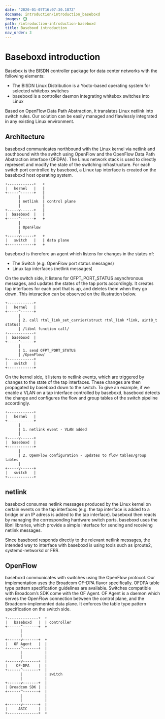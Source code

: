 ```yaml
---
date: '2020-01-07T16:07:30.187Z'
docname: introduction/introduction_baseboxd
images: {}
path: /introduction-introduction-baseboxd
title: Baseboxd introduction
nav_order: 3
---
```


# Baseboxd introduction

Basebox is the BISDN controller package for data center networks with the following elements:

* The BISDN Linux Distribution is a Yocto-based operating system for selected whitebox switches
* baseboxd is a controller daemon integrating whitebox switches into Linux

Based on OpenFlow Data Path Abstraction, it translates Linux netlink into switch rules. Our solution can be easily managed and flawlessly integrated in any existing Linux environment.

## Architecture

baseboxd communicates northbound with the Linux kernel via netlink and southbound with the switch using OpenFlow and the OpenFlow Data Path Abstraction interface (OFDPA). The Linux network stack is used to directly represent and modify the state of the switching infrastructure. For each switch port controlled by baseboxd, a Linux tap interface is created on the baseboxd host operating system.

```
+------------+   +
|   kernel   |   |
+-----^------+   |
      |          |
      | netlink  | control plane
      |          |
+-----v------+   |
|  baseboxd  |   |
+-----^------+   +
      |
      | OpenFlow
      |
+-----v------+   +
|   switch   |   | data plane
+------------+   +
```

baseboxd is therefore an agent which listens for changes in the states of:
    
* The Switch (e.g. OpenFlow port status messages)
* Linux tap interfaces (netlink messages)

On the switch side, it listens for OFPT_PORT_STATUS asynchronous messages, and updates the states of the tap ports accordingly. It creates tap interfaces for each port that is up, and deletes them when they go down. This interaction can be observed on the illustration below.

```
+------------+
|   kernel   |
+-----^------+
      |
      | 2. call rtnl_link_set_carrier(struct rtnl_link *link, uint8_t status)
      | /libnl function call/
+------------+
|  baseboxd  |
+-----^------+
      |
      | 1. send OFPT_PORT_STATUS
      | /OpenFlow/
+------------+
|   switch   |
+------------+
```

On the kernel side, it listens to netlink events, which are triggered by changes to the state of the tap interfaces. These changes are then propagated by baseboxd down to the switch. To give an example, if we enable a VLAN on a tap interface controlled by baseboxd, baseboxd detects the change and configures the flow and group tables of the switch pipeline accordingly.

```
+------------+
|   kernel   |
+------------+
      |
      | 1. netlink event - VLAN added
      |
+-----v------+
|  baseboxd  |
+------------+
      |
      | 2. OpenFlow configuration - updates to flow tables/group tables
      |
+-----v------+
|   switch   |
+------------+
```

## netlink

baseboxd consumes netlink messages produced by the Linux kernel on certain events on the tap interfaces (e.g. the tap interface is added to a bridge or an IP adress is added to the tap interface). baseboxd then reacts by managing the corresponding hardware switch ports. baseboxd uses the libnl libraries, which provide a simple interface for sending and receiving netlink messages.

Since baseboxd responds directly to the relevant netlink messages, the intended way to interface with baseboxd is using tools such as iproute2, systemd-networkd or FRR.

## OpenFlow

baseboxd communicates with switches using the OpenFlow protocol. Our implementation uses the Broadcom OF-DPA flavor specifically. OFDPA table type pattern specification guidelines are available. Switches compatible with Broadcom’s SDK come with the OF Agent. OF Agent is a daemon which serves the OpenFlow connection between the control plane, and the Broadcom-implemented data plane. It enforces the table type pattern specification on the switch side.

```
+--------------+  +
|   baseboxd   |  | controller
+------^-------+  +
       |
       |
+------v-------+  +
|   OF Agent   |  |
+------^-------+  |
       |          |
       |          |
+------v-------+  |
|    OF-DPA    |  |
+------^-------+  |
       |          | switch
       |          |
+------v-------+  |
| Broadcom SDK |  |
+------^-------+  |
       |          |
       |          |
+------v-------+  |
|     ASIC     |  |
+--------------+  +
```
